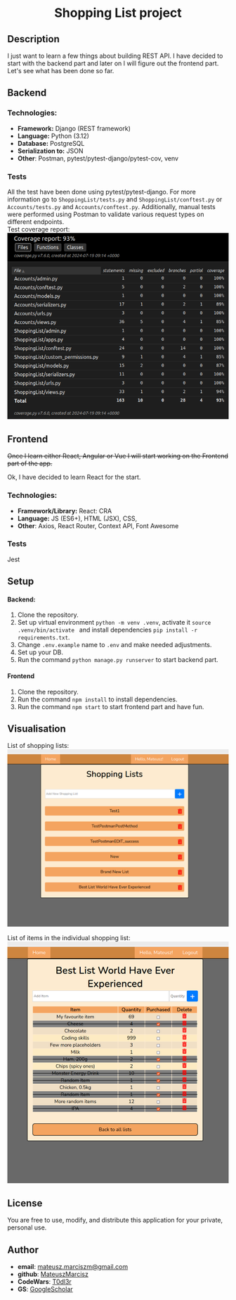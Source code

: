 <h1 align="center"><strong>Shopping List</strong> project</h1>

## Description

I just want to learn a few things about building REST API. I have decided to start with the backend part and later on I will figure out the frontend part. 
Let's see what has been done so far.

## Backend
### Technologies:
- **Framework:** Django (REST framework)
- **Language:** Python (3.12)
- **Database:** PostgreSQL
- **Serialization to:** JSON
- **Other**: Postman, pytest/pytest-django/pytest-cov, venv

### Tests
All the test have been done using pytest/pytest-django. For more information go to `ShoppingList/tests.py` and `ShoppingList/conftest.py` or `Accounts/tests.py` and `Accounts/conftest.py`.
Additionally, manual tests were performed using Postman to validate various request types on different endpoints. <br>
Test coverage report:
![pytest](Backend/pytest_coverage_backend.png)



## Frontend
~~Once I learn either React, Angular or Vue I will start working on the Frontend part of the app.~~ 
<p>Ok, I have decided to learn React for the start. </p>

### Technologies:
- **Framework/Library:** React: CRA
- **Language:** JS (ES6+), HTML (JSX), CSS,
- **Other**: Axios, React Router, Context API, Font Awesome

### Tests
Jest

## Setup

#### Backend:
1. Clone the repository.
2. Set up virtual environment `python -m venv .venv`, activate it `source .venv/bin/activate ` and install dependencies `pip install -r requirements.txt`.
3. Change `.env.example` name to `.env` and make needed adjustments.
4. Set up your DB.
5. Run the command `python manage.py runserver` to start backend part.

#### Frontend
1. Clone the repository.
2. Run the command `npm install` to install dependencies.
3. Run the command  `npm start` to start frontend part and have fun.


## Visualisation

List of shopping lists:
![List of shopping lists visualisation](frontend/src/images/Lists.png)

List of items in the individual shopping list:
![List of items in the individual shopping list](frontend/src/images/SpecificList.png)



## License
You are free to use, modify, and distribute this application for your private, personal use.

## Author
- **email**: mateusz.marciszm@gmail.com
- **github**: [MateuszMarcisz](https://github.com/MateuszMarcisz)
- **CodeWars**: [T0dl3r](https://www.codewars.com/users/T0dl3r)
- **GS**: [GoogleScholar](https://scholar.google.com/citations?user=QW3tlewAAAAJ&hl=en)
